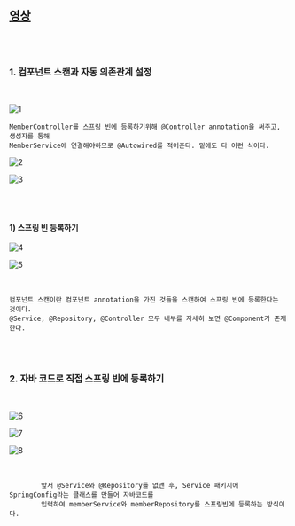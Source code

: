 [영상](https://www.inflearn.com/course/%EC%8A%A4%ED%94%84%EB%A7%81-%EC%9E%85%EB%AC%B8-%EC%8A%A4%ED%94%84%EB%A7%81%EB%B6%80%ED%8A%B8/lecture/49586?tab=curriculum)
---------------------------------------------------------------------

<br>
<br>

### 1. 컴포넌트 스캔과 자동 의존관계 설정

<br>

![1](https://github.com/butcher313/TIL/blob/master/image/%EC%8A%A4%ED%94%84%EB%A7%810830/1.JPG)

    MemberController를 스프링 빈에 등록하기위해 @Controller annotation을 써주고, 생성자를 통해 
    MemberService에 연결해야하므로 @Autowired를 적어준다. 밑에도 다 이런 식이다.

![2](https://github.com/butcher313/TIL/blob/master/image/%EC%8A%A4%ED%94%84%EB%A7%810830/2.JPG)

![3](https://github.com/butcher313/TIL/blob/master/image/%EC%8A%A4%ED%94%84%EB%A7%810830/3.JPG)

<br>
<br>

#### 1) 스프링 빈 등록하기 

![4](https://github.com/butcher313/TIL/blob/master/image/%EC%8A%A4%ED%94%84%EB%A7%810830/4.JPG)

![5](https://github.com/butcher313/TIL/blob/master/image/%EC%8A%A4%ED%94%84%EB%A7%810830/5.JPG)

<br>


    컴포넌트 스캔이란 컴포넌트 annotation을 가진 것들을 스캔하여 스프링 빈에 등록한다는 것이다. 
    @Service, @Repository, @Controller 모두 내부를 자세히 보면 @Component가 존재한다.
    
<br>
<br>

### 2. 자바 코드로 직접 스프링 빈에 등록하기

<br>

![6](https://github.com/butcher313/TIL/blob/master/image/%EC%8A%A4%ED%94%84%EB%A7%810901/6.JPG)

![7](https://github.com/butcher313/TIL/blob/master/image/%EC%8A%A4%ED%94%84%EB%A7%810901/7.JPG)

![8](https://github.com/butcher313/TIL/blob/master/image/%EC%8A%A4%ED%94%84%EB%A7%810901/8.JPG)


<br>

            앞서 @Service와 @Repository를 없앤 후, Service 패키지에 SpringConfig라는 클래스를 만들어 자바코드를 
            입력하여 memberService와 memberRepository를 스프링빈에 등록하는 방식이다. 
        
